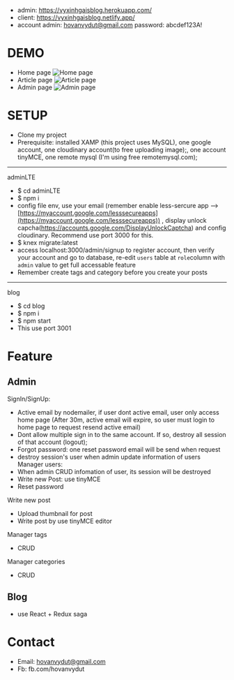 - admin: https://vyxinhgaisblog.herokuapp.com/
- client: https://vyxinhgaisblog.netlify.app/
- account admin: hovanvydut@gmail.com password: abcdef123A!
# DEMO
* Home page
![Home page](https://res.cloudinary.com/dgext7ewd/image/upload/v1592965014/VyXinhGais-Blog/github/vy1_zx3wbe.jpg)
* Article page
![Article page](https://res.cloudinary.com/dgext7ewd/image/upload/v1592965014/VyXinhGais-Blog/github/vy2_zkv9zy.jpg)
* Admin page
![Admin page](https://res.cloudinary.com/dgext7ewd/image/upload/v1592965014/VyXinhGais-Blog/github/vy3_gqcszj.jpg)

# SETUP

- Clone my project
- Prerequisite: installed XAMP (this project uses MySQL), one google account, one cloudinary account(to free uploading image);, one account tinyMCE, one remote mysql (I'm using free remotemysql.com);

---

adminLTE

- \$ cd adminLTE
- \$ npm i
- config file env, use your email (remember enable less-sercure app --> [https://myaccount.google.com/lesssecureapps](https://myaccount.google.com/lesssecureapps)) , display unlock capcha(https://accounts.google.com/DisplayUnlockCaptcha) and config cloudinary. Recommend use port 3000 for this.
- \$ knex migrate:latest
- access localhost:3000/admin/signup to register account, then verify your account and go to database, re-edit `users` table at `role`column with `admin` value to get full accessable feature
- Remember create tags and category before you create your posts

---

blog

- \$ cd blog
- \$ npm i
- \$ npm start
- This use port 3001

# Feature

## Admin

SignIn/SignUp:

- Active email by nodemailer, if user dont active email, user only access home page (After 30m, active email will expire, so user must login to home page to request resend active email)
- Dont allow multiple sign in to the same account. If so, destroy all session of that account (logout);
- Forgot password: one reset password email will be send when request
- destroy session's user when admin update information of users
  Manager users:
- When admin CRUD infomation of user, its session will be destroyed
- Write new Post: use tinyMCE
- Reset password

Write new post

- Upload thumbnail for post
- Write post by use tinyMCE editor

Manager tags

- CRUD

Manager categories

- CRUD

## Blog

- use React + Redux saga

# Contact

- Email: hovanvydut@gmail.com
- Fb: fb.com/hovanvydut
